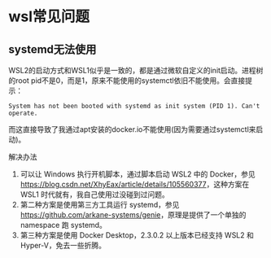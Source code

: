 # wsl常见问题

## systemd无法使用

WSL2的启动方式和WSL1似乎是一致的，都是通过微软自定义的init启动。进程树的root pid不是0，而是1，原来不能使用的systemctl依旧不能使用。会直接提示：

```error
System has not been booted with systemd as init system (PID 1). Can't operate.
```

而这直接导致了我通过apt安装的docker.io不能使用(因为需要通过systemctl来启动)。

解决办法

1. 可以让 Windows 执行开机脚本，通过脚本启动 WSL2 中的 Docker，参见<https://blog.csdn.net/XhyEax/article/details/105560377>，这种方案在 WSL1 时代就有，我自己使用过没碰到过问题。
2. 第二种方案是使用第三方工具运行 systemd，参见 <https://github.com/arkane-systems/genie>，原理是提供了一个单独的 namespace 跑 systemd。
3. 第三种方案是使用 Docker Desktop，2.3.0.2 以上版本已经支持 WSL2 和 Hyper-V，免去一些折腾。

## 
